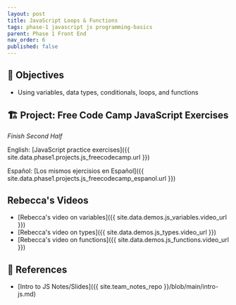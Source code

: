 ```yaml
---
layout: post
title: JavaScript Loops & Functions
tags: phase-1 javascript js programming-basics
parent: Phase 1 Front End
nav_order: 6
published: false
---
```


## 🎯 Objectives

- Using variables, data types, conditionals, loops, and functions

## 🏗️  Project: Free Code Camp JavaScript Exercises

_Finish Second Half_

English:
[JavaScript practice exercises]({{ site.data.phase1.projects.js_freecodecamp.url }})

Español:
[Los mismos ejercisios en Español]({{ site.data.phase1.projects.js_freecodecamp_espanol.url }})

## Rebecca's Videos

- [Rebecca's video on variables]({{ site.data.demos.js_variables.video_url }})
- [Rebecca's video on types]({{ site.data.demos.js_types.video_url }})
- [Rebecca's video on functions]({{ site.data.demos.js_functions.video_url }})

## 🔖 References

- [Intro to JS Notes/Slides]({{ site.team_notes_repo }}/blob/main/intro-js.md)

